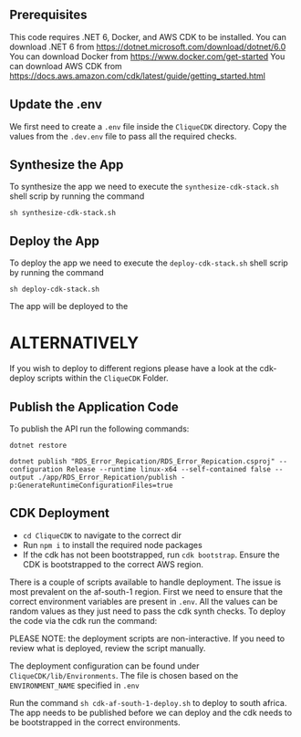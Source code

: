 ## Prerequisites

This code requires .NET 6, Docker, and AWS CDK to be installed.
You can download .NET 6 from https://dotnet.microsoft.com/download/dotnet/6.0
You can download Docker from https://www.docker.com/get-started
You can download AWS CDK from https://docs.aws.amazon.com/cdk/latest/guide/getting_started.html


## Update the .env

We first need to create a `.env` file inside the `CliqueCDK` directory. Copy the values from the `.dev.env` file
to pass all the required checks.


## Synthesize the App

To synthesize the app we need to execute the `synthesize-cdk-stack.sh` shell scrip by running the command
```
sh synthesize-cdk-stack.sh
```

## Deploy the App

To deploy the app we need to execute the `deploy-cdk-stack.sh` shell scrip by running the command
```
sh deploy-cdk-stack.sh
```
The app will be deployed to the 


# ALTERNATIVELY

If you wish to deploy to different regions please have a look at the cdk-deploy scripts within the `CliqueCDK` Folder.

## Publish the Application Code

To publish the API run the following commands:

```
dotnet restore

dotnet publish "RDS_Error_Repication/RDS_Error_Repication.csproj" --configuration Release --runtime linux-x64 --self-contained false --output ./app/RDS_Error_Repication/publish -p:GenerateRuntimeConfigurationFiles=true
```

## CDK Deployment

- `cd CliqueCDK` to navigate to the correct dir
- Run `npm i` to install the required node packages
- If the cdk has not been bootstrapped, run `cdk bootstrap`. Ensure the CDK is bootstrapped to the correct AWS region.

There is a couple of scripts available to handle deployment. The issue is most prevalent on the af-south-1 region.
First we need to ensure that the correct environment variables are present in `.env`. All the values can be random values as they just need to pass the cdk synth checks.
To deploy the code via the cdk run the command:

PLEASE NOTE: the deployment scripts are non-interactive. If you need to review what is deployed, review the script manually. 

The deployment configuration can be found under `CliqueCDK/lib/Environments`. The file is chosen based on the `ENVIRONMENT_NAME`
specified in `.env`

Run the command `sh cdk-af-south-1-deploy.sh` to deploy to south africa. The app needs to be published before we can deploy 
and the cdk needs to be bootstrapped in the correct environments. 
